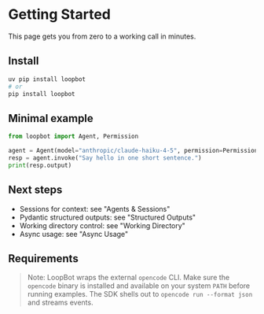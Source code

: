 # Getting Started

This page gets you from zero to a working call in minutes.

## Install

```bash
uv pip install loopbot
# or
pip install loopbot
```

## Minimal example

```python
from loopbot import Agent, Permission

agent = Agent(model="anthropic/claude-haiku-4-5", permission=Permission(bash=Permission.DENY))
resp = agent.invoke("Say hello in one short sentence.")
print(resp.output)
```

## Next steps
- Sessions for context: see "Agents & Sessions"
- Pydantic structured outputs: see "Structured Outputs"
- Working directory control: see "Working Directory"
- Async usage: see "Async Usage"

## Requirements
> Note: LoopBot wraps the external `opencode` CLI. Make sure the `opencode` binary is installed and available on your system `PATH` before running examples. The SDK shells out to `opencode run --format json` and streams events.
